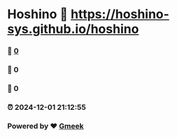 # Hoshino :link: https://hoshino-sys.github.io/hoshino 
### :page_facing_up: [0](https://hoshino-sys.github.io/hoshino/tag.html) 
### :speech_balloon: 0 
### :hibiscus: 0 
### :alarm_clock: 2024-12-01 21:12:55 
### Powered by :heart: [Gmeek](https://github.com/Meekdai/Gmeek)
